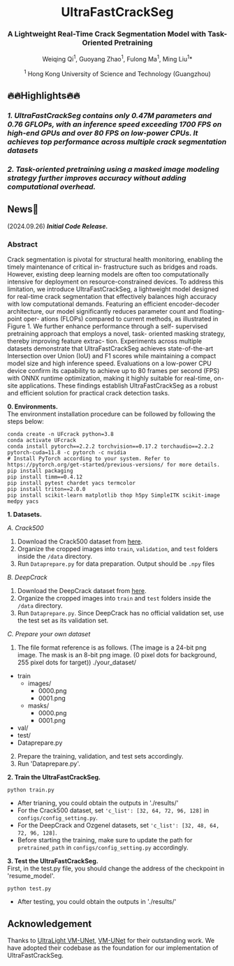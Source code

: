 <div align="center">
<h1>UltraFastCrackSeg </h1>
<h3>A Lightweight Real-Time Crack Segmentation Model with Task-Oriented Pretraining</h3>

Weiqing Qi<sup>1</sup>, Guoyang Zhao<sup>1</sup>, Fulong Ma<sup>1</sup>, Ming Liu<sup>1</sup>\*

<sup>1</sup> Hong Kong University of Science and Technology (Guangzhou)




</div>

## 🔥🔥Highlights🔥🔥
### *1. UltraFastCrackSeg contains only 0.47M parameters and 0.76 GFLOPs, with an inference speed exceeding 1700 FPS on high-end GPUs and over 80 FPS on low-power CPUs. It achieves top performance across multiple crack segmentation datasets*</br>
### *2. Task-oriented pretraining using a masked image modeling strategy further improves accuracy without adding computational overhead.*</br>

## News🚀

(2024.09.26) ***Initial Code Release.***

### Abstract
Crack segmentation is pivotal for structural health monitoring, enabling the timely maintenance of critical in- frastructure such as bridges and roads. However, existing deep learning models are often too computationally intensive for deployment on resource-constrained devices. To address this limitation, we introduce UltraFastCrackSeg, a lightweight model designed for real-time crack segmentation that effectively balances high accuracy with low computational demands. Featuring an efficient encoder-decoder architecture, our model significantly reduces parameter count and floating-point oper- ations (FLOPs) compared to current methods, as illustrated in Figure 1. We further enhance performance through a self- supervised pretraining approach that employs a novel, task- oriented masking strategy, thereby improving feature extrac- tion. Experiments across multiple datasets demonstrate that UltraFastCrackSeg achieves state-of-the-art Intersection over Union (IoU) and F1 scores while maintaining a compact model size and high inference speed. Evaluations on a low-power CPU device confirm its capability to achieve up to 80 frames per second (FPS) with ONNX runtime optimization, making it highly suitable for real-time, on-site applications. These findings establish UltraFastCrackSeg as a robust and efficient solution for practical crack detection tasks. 


**0. Environments.** </br>
The environment installation procedure can be followed by following the steps below:</br>
```
conda create -n UFcrack python=3.8
conda activate UFcrack
conda install pytorch==2.2.2 torchvision==0.17.2 torchaudio==2.2.2 pytorch-cuda=11.8 -c pytorch -c nvidia 
# Install PyTorch according to your system. Refer to https://pytorch.org/get-started/previous-versions/ for more details.
pip install packaging
pip install timm==0.4.12
pip install pytest chardet yacs termcolor
pip install triton==2.0.0
pip install scikit-learn matplotlib thop h5py SimpleITK scikit-image medpy yacs
```

**1. Datasets.** </br>

*A. Crack500* </br>
1. Download the Crack500 dataset from [here](https://github.com/fyangneil/pavement-crack-detection). </br>
2. Organize the cropped images into `train`, `validation`, and `test` folders inside the `/data` directory.
3. Run `Dataprepare.py` for data preparation. Output should be `.npy` files </br>

*B. DeepCrack* </br>
1. Download the DeepCrack dataset from [here](https://github.com/yhlleo/DeepCrack).</br>
2. Organize the cropped images into `train` and `test` folders inside the `/data` directory.
3. Run `Dataprepare.py`. Since DeepCrack has no official validation set, use the test set as its validation set. </br>

*C. Prepare your own dataset* </br>
1. The file format reference is as follows. (The image is a 24-bit png image. The mask is an 8-bit png image. (0 pixel dots for background, 255 pixel dots for target))
./your_dataset/
  - train
    - images/
      - 0000.png
      - 0001.png
    - masks/
      - 0000.png
      - 0001.png
  - val/
  - test/
  - Dataprepare.py
2. Prepare the training, validation, and test sets accordingly.</br>
3. Run 'Dataprepare.py'. </br>

**2. Train the UltraFastCrackSeg.**
```
python train.py
```
- After trianing, you could obtain the outputs in './results/' </br>
- For the Crack500 dataset, set `'c_list': [32, 64, 72, 96, 128]` in `configs/config_setting.py`.
- For the DeepCrack and Ozgenel datasets, set `'c_list': [32, 48, 64, 72, 96, 128]`.
- Before starting the training, make sure to update the path for `pretrained_path` in `configs/config_setting.py` accordingly.

**3. Test the UltraFastCrackSeg.**  
First, in the test.py file, you should change the address of the checkpoint in 'resume_model'.
```
python test.py
```
- After testing, you could obtain the outputs in './results/' </br>



## Acknowledgement
Thanks to [UltraLight VM-UNet](https://github.com/wurenkai/UltraLight-VM-UNet), [VM-UNet](https://github.com/JCruan519/VM-UNet) for their outstanding work. We have adopted their codebase as the foundation for our implementation of UltraFastCrackSeg.
